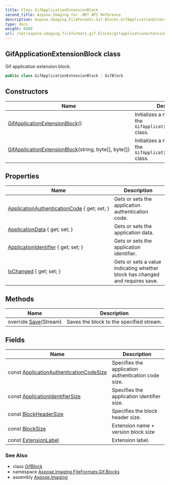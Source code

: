 ```yaml
---
title: Class GifApplicationExtensionBlock
second_title: Aspose.Imaging for .NET API Reference
description: Aspose.Imaging.FileFormats.Gif.Blocks.GifApplicationExtensionBlock class. Gif application extension block
type: docs
weight: 6600
url: /net/aspose.imaging.fileformats.gif.blocks/gifapplicationextensionblock/
---
```

## GifApplicationExtensionBlock class

Gif application extension block.

```csharp
public class GifApplicationExtensionBlock : GifBlock
```

## Constructors

| Name | Description |
| --- | --- |
| [GifApplicationExtensionBlock](gifapplicationextensionblock/#constructor)() | Initializes a new instance of the `GifApplicationExtensionBlock` class. |
| [GifApplicationExtensionBlock](gifapplicationextensionblock/#constructor_1)(string, byte[], byte[]) | Initializes a new instance of the `GifApplicationExtensionBlock` class. |

## Properties

| Name | Description |
| --- | --- |
| [ApplicationAuthenticationCode](../../aspose.imaging.fileformats.gif.blocks/gifapplicationextensionblock/applicationauthenticationcode/) { get; set; } | Gets or sets the application authentication code. |
| [ApplicationData](../../aspose.imaging.fileformats.gif.blocks/gifapplicationextensionblock/applicationdata/) { get; set; } | Gets or sets the application data. |
| [ApplicationIdentifier](../../aspose.imaging.fileformats.gif.blocks/gifapplicationextensionblock/applicationidentifier/) { get; set; } | Gets or sets the application identifier. |
| [IsChanged](../../aspose.imaging.fileformats.gif/gifblock/ischanged/) { get; set; } | Gets or sets a value indicating whether block has changed and requires save. |

## Methods

| Name | Description |
| --- | --- |
| override [Save](../../aspose.imaging.fileformats.gif.blocks/gifapplicationextensionblock/save/)(Stream) | Saves the block to the specified stream. |

## Fields

| Name | Description |
| --- | --- |
| const [ApplicationAuthenticationCodeSize](../../aspose.imaging.fileformats.gif.blocks/gifapplicationextensionblock/applicationauthenticationcodesize/) | Specifies the application authentication code size. |
| const [ApplicationIdentifierSize](../../aspose.imaging.fileformats.gif.blocks/gifapplicationextensionblock/applicationidentifiersize/) | Specifies the application identifier size. |
| const [BlockHeaderSize](../../aspose.imaging.fileformats.gif.blocks/gifapplicationextensionblock/blockheadersize/) | Specifies the block header size. |
| const [BlockSize](../../aspose.imaging.fileformats.gif.blocks/gifapplicationextensionblock/blocksize/) | Extension name + version block size |
| const [ExtensionLabel](../../aspose.imaging.fileformats.gif.blocks/gifapplicationextensionblock/extensionlabel/) | Extension label. |

### See Also

* class [GifBlock](../../aspose.imaging.fileformats.gif/gifblock/)
* namespace [Aspose.Imaging.FileFormats.Gif.Blocks](../../aspose.imaging.fileformats.gif.blocks/)
* assembly [Aspose.Imaging](../../)


